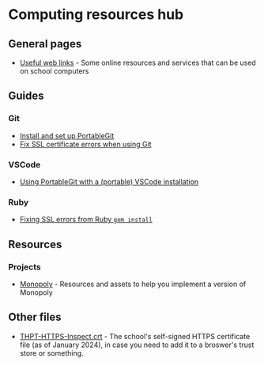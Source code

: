 # Computing resources hub

## General pages

- [Useful web links](/notebook/useful-links) - Some online resources and services that can be used on school computers

## Guides

### Git

- [Install and set up PortableGit](guides/git/set-up-git.md)
- [Fix SSL certificate errors when using Git](guides/git/disable-ssl.md)

### VSCode

- [Using PortableGit with a (portable) VSCode installation](guides/vscode/portable-git.md)

### Ruby

- [Fixing SSL errors from Ruby `gem install`](guides/ruby/fixing-ssl-errors.md)

## Resources

### Projects

- [Monopoly](/notebook/resources/monopoly) - Resources and assets to help you implement a version of Monopoly

## Other files

- [THPT-HTTPS-Inspect.crt](/notebook/resources/school-network/THPT-HTTPS-Inspect.crt) - The school's self-signed HTTPS certificate file (as of January 2024), in case you need to add it to a broswer's trust store or something.
